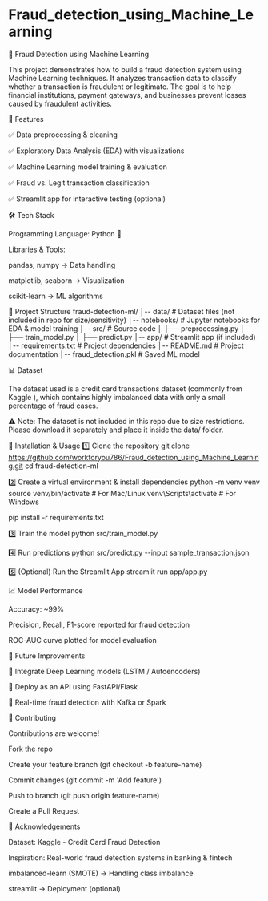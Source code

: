 # Fraud_detection_using_Machine_Learning
🚨 Fraud Detection using Machine Learning

This project demonstrates how to build a fraud detection system using Machine Learning techniques. It analyzes transaction data to classify whether a transaction is fraudulent or legitimate. The goal is to help financial institutions, payment gateways, and businesses prevent losses caused by fraudulent activities.

📌 Features

✅ Data preprocessing & cleaning

✅ Exploratory Data Analysis (EDA) with visualizations

✅ Machine Learning model training & evaluation

✅ Fraud vs. Legit transaction classification

✅ Streamlit app for interactive testing (optional)

🛠️ Tech Stack

Programming Language: Python 🐍

Libraries & Tools:

pandas, numpy → Data handling

matplotlib, seaborn → Visualization

scikit-learn → ML algorithms

📂 Project Structure
fraud-detection-ml/
│-- data/                # Dataset files (not included in repo for size/sensitivity)
│-- notebooks/           # Jupyter notebooks for EDA & model training
│-- src/                 # Source code
│   ├── preprocessing.py
│   ├── train_model.py
│   ├── predict.py
│-- app/                 # Streamlit app (if included)
│-- requirements.txt     # Project dependencies
│-- README.md            # Project documentation
│-- fraud_detection.pkl  # Saved ML model

📊 Dataset

The dataset used is a credit card transactions dataset (commonly from Kaggle
), which contains highly imbalanced data with only a small percentage of fraud cases.

⚠️ Note: The dataset is not included in this repo due to size restrictions. Please download it separately and place it inside the data/ folder.

🚀 Installation & Usage
1️⃣ Clone the repository
git clone https://github.com/workforyou786/Fraud_detection_using_Machine_Learning.git
cd fraud-detection-ml

2️⃣ Create a virtual environment & install dependencies
python -m venv venv
source venv/bin/activate   # For Mac/Linux
venv\Scripts\activate      # For Windows

pip install -r requirements.txt

3️⃣ Train the model
python src/train_model.py

4️⃣ Run predictions
python src/predict.py --input sample_transaction.json

5️⃣ (Optional) Run the Streamlit App
streamlit run app/app.py

📈 Model Performance

Accuracy: ~99%

Precision, Recall, F1-score reported for fraud detection

ROC-AUC curve plotted for model evaluation

📌 Future Improvements

🔹 Integrate Deep Learning models (LSTM / Autoencoders)

🔹 Deploy as an API using FastAPI/Flask

🔹 Real-time fraud detection with Kafka or Spark

🤝 Contributing

Contributions are welcome!

Fork the repo

Create your feature branch (git checkout -b feature-name)

Commit changes (git commit -m 'Add feature')

Push to branch (git push origin feature-name)

Create a Pull Request


🙌 Acknowledgements

Dataset: Kaggle - Credit Card Fraud Detection

Inspiration: Real-world fraud detection systems in banking & fintech

imbalanced-learn (SMOTE) → Handling class imbalance

streamlit → Deployment (optional)
